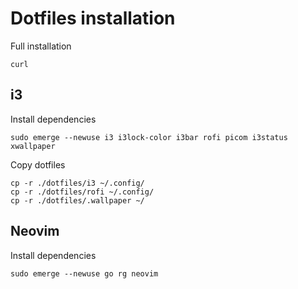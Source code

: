 # Dotfiles installation

Full installation 
```
curl 
```

## i3
Install dependencies
```
sudo emerge --newuse i3 i3lock-color i3bar rofi picom i3status xwallpaper 
```

Copy dotfiles

```
cp -r ./dotfiles/i3 ~/.config/
cp -r ./dotfiles/rofi ~/.config/
cp -r ./dotfiles/.wallpaper ~/
```

## Neovim

Install dependencies 
```
sudo emerge --newuse go rg neovim
```

## 